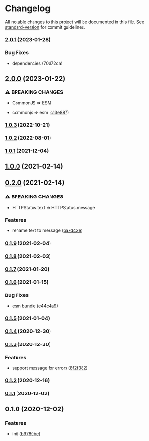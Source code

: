 # Changelog

All notable changes to this project will be documented in this file. See [standard-version](https://github.com/conventional-changelog/standard-version) for commit guidelines.

### [2.0.1](https://github.com/BlackGlory/http-status/compare/v2.0.0...v2.0.1) (2023-01-28)


### Bug Fixes

* dependencies ([70d72ca](https://github.com/BlackGlory/http-status/commit/70d72caca654a467561c5d1fe8fd523b3b0f7224))

## [2.0.0](https://github.com/BlackGlory/http-status/compare/v1.0.3...v2.0.0) (2023-01-22)


### ⚠ BREAKING CHANGES

* CommonJS => ESM

* commonjs => esm ([c13e887](https://github.com/BlackGlory/http-status/commit/c13e8875218322440f4f6ebae79bc32160930aea))

### [1.0.3](https://github.com/BlackGlory/http-status/compare/v1.0.2...v1.0.3) (2022-10-21)

### [1.0.2](https://github.com/BlackGlory/http-status/compare/v1.0.1...v1.0.2) (2022-08-01)

### [1.0.1](https://github.com/BlackGlory/http-status/compare/v1.0.0...v1.0.1) (2021-12-04)

## [1.0.0](https://github.com/BlackGlory/http-status/compare/v0.2.0...v1.0.0) (2021-02-14)

## [0.2.0](https://github.com/BlackGlory/http-status/compare/v0.1.9...v0.2.0) (2021-02-14)


### ⚠ BREAKING CHANGES

* HTTPStatus.text => HTTPStatus.message

### Features

* rename text to message ([ba7d42e](https://github.com/BlackGlory/http-status/commit/ba7d42e5462e6330c14121771d9e116c8ee83316))

### [0.1.9](https://github.com/BlackGlory/http-status/compare/v0.1.8...v0.1.9) (2021-02-04)

### [0.1.8](https://github.com/BlackGlory/http-status/compare/v0.1.7...v0.1.8) (2021-02-03)

### [0.1.7](https://github.com/BlackGlory/http-status/compare/v0.1.6...v0.1.7) (2021-01-20)

### [0.1.6](https://github.com/BlackGlory/http-status/compare/v0.1.5...v0.1.6) (2021-01-15)


### Bug Fixes

* esm bundle ([e44c4a9](https://github.com/BlackGlory/http-status/commit/e44c4a98aa9a1c8ba40ec8777fc0714091c698ed))

### [0.1.5](https://github.com/BlackGlory/http-status/compare/v0.1.4...v0.1.5) (2021-01-04)

### [0.1.4](https://github.com/BlackGlory/http-status/compare/v0.1.3...v0.1.4) (2020-12-30)

### [0.1.3](https://github.com/BlackGlory/http-status/compare/v0.1.2...v0.1.3) (2020-12-30)


### Features

* support message for errors ([8f2f382](https://github.com/BlackGlory/http-status/commit/8f2f38262f0562f256d44312ac6617d240b44fcf))

### [0.1.2](https://github.com/BlackGlory/http-status/compare/v0.1.1...v0.1.2) (2020-12-16)

### [0.1.1](https://github.com/BlackGlory/http-status/compare/v0.1.0...v0.1.1) (2020-12-02)

## 0.1.0 (2020-12-02)


### Features

* init ([b9780be](https://github.com/BlackGlory/http-status/commit/b9780be7e36c079b33ba5fe1eef2da00470441fe))
